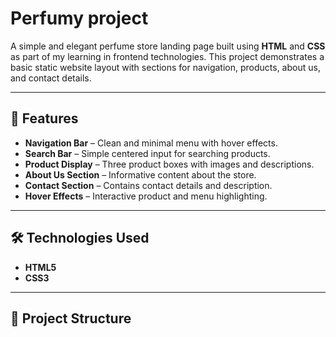 # Perfumy project

A simple and elegant perfume store landing page built using **HTML** and **CSS** as part of my learning in frontend technologies. 
This project demonstrates a basic static website layout with sections for navigation, products, about us, and contact details.

---

## 🚀 Features
- **Navigation Bar** – Clean and minimal menu with hover effects.
- **Search Bar** – Simple centered input for searching products.
- **Product Display** – Three product boxes with images and descriptions.
- **About Us Section** – Informative content about the store.
- **Contact Section** – Contains contact details and description.
- **Hover Effects** – Interactive product and menu highlighting.

---

## 🛠️ Technologies Used
- **HTML5**
- **CSS3**

---

## 📂 Project Structure
